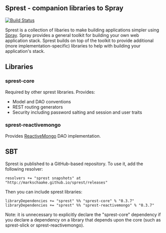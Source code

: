 ## Sprest - companion libraries to Spray ##

[![Build Status](https://travis-ci.org/markschaake/sprest.png)](https://travis-ci.org/markschaake/sprest)

Sprest is a collection of libaries to make building applications simpler using [Spray](http://spray.io). Spray provides a general toolkit for building your own web application stack. Sprest builds on top of the toolkit to provide additional (more implementation-specific) libraries to help with building your application's stack.

## Libraries ##

### sprest-core ###
Required by other sprest libraries.
Provides:

* Model and DAO conventions
* REST routing generators
* Security including password salting and session and user traits

### sprest-reactivemongo ###
Provides [ReactiveMongo](http://reactivemongo.org/) DAO implementation.

## SBT ##
Sprest is published to a GitHub-based repository. To use it, add the following resolver:

    resolvers += "sprest snapshots" at "http://markschaake.github.io/sprest/releases"

Then you can include sprest libraries:

    libraryDependencies += "sprest" %% "sprest-core" % "0.3.7"
    libraryDependencies += "sprest" %% "sprest-reactivemongo" % "0.3.7"

Note: it is unnecessary to explicitly declare the "sprest-core" dependency if you declare a dependency on a library that depends upon the core (such as sprest-slick or sprest-reactivemongo).
